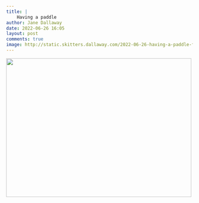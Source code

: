 ```yaml
---
title: |
    Having a paddle
author: Jane Dallaway
date: 2022-06-26 16:05
layout: post
comments: true
image: http://static.skitters.dallaway.com/2022-06-26-having-a-paddle-fullsize-0.jpeg
---
```


<a href="http://static.skitters.dallaway.com/2022-06-26-having-a-paddle-fullsize-0.jpeg"><img src="http://static.skitters.dallaway.com/2022-06-26-having-a-paddle-thumb-0.jpeg" width="500" height="375"></a>



